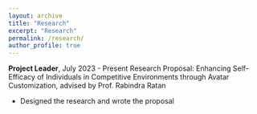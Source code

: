 ```yaml
---
layout: archive
title: "Research"
excerpt: "Research"
permalink: /research/
author_profile: true
---
```


**Project Leader**, July 2023 - Present
Research Proposal: Enhancing Self-Efficacy of Individuals in Competitive Environments through Avatar Customization, advised by Prof. Rabindra Ratan
- Designed the research and wrote the proposal
